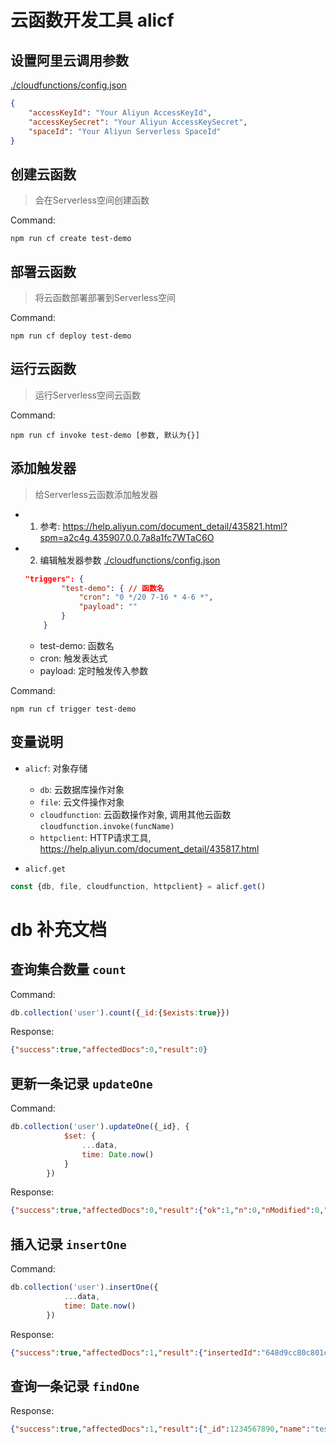 # 云函数开发工具 alicf
## 设置阿里云调用参数 
[./cloudfunctions/config.json](./cloudfunctions/config.json)
```json
{
    "accessKeyId": "Your Aliyun AccessKeyId",
    "accessKeySecret": "Your Aliyun AccessKeySecret",
    "spaceId": "Your Aliyun Serverless SpaceId"
}
```
## 创建云函数
> 会在Serverless空间创建函数

Command:
```shell
npm run cf create test-demo
```

## 部署云函数
> 将云函数部署部署到Serverless空间

Command:
```shell
npm run cf deploy test-demo
```

## 运行云函数
> 运行Serverless空间云函数

Command:
```shell
npm run cf invoke test-demo [参数, 默认为{}]
```

## 添加触发器
> 给Serverless云函数添加触发器

- 1. 参考: <https://help.aliyun.com/document_detail/435821.html?spm=a2c4g.435907.0.0.7a8a1fc7WTaC6O>
- 2. 编辑触发器参数
[./cloudfunctions/config.json](./cloudfunctions/config.json)
    ```json
    "triggers": {
            "test-demo": { // 函数名
                "cron": "0 */20 7-16 * 4-6 *",
                "payload": ""
            }
        }
    ```
    + test-demo: 函数名
    + cron: 触发表达式
    + payload: 定时触发传入参数

Command:
```shell
npm run cf trigger test-demo 
```

## 变量说明

- `alicf`: 对象存储
    - `db`: 云数据库操作对象
    - `file`: 云文件操作对象
    - `cloudfunction`: 云函数操作对象, 调用其他云函数 `cloudfunction.invoke(funcName)` 
    - `httpclient`: HTTP请求工具, <https://help.aliyun.com/document_detail/435817.html>

- `alicf.get`
```js
const {db, file, cloudfunction, httpclient} = alicf.get()
```
# db 补充文档
## 查询集合数量 `count`

Command:
```js
db.collection('user').count({_id:{$exists:true}})
```
Response:
```json
{"success":true,"affectedDocs":0,"result":0}
```

## 更新一条记录 `updateOne`
Command:
```js
db.collection('user').updateOne({_id}, {
            $set: {
                ...data,
                time: Date.now()
            }
        })
```
Response:
```json
{"success":true,"affectedDocs":0,"result":{"ok":1,"n":0,"nModified":0,"upserted":null}}
```

## 插入记录 `insertOne`
Command:
```js
db.collection('user').insertOne({
            ...data,
            time: Date.now()
        })
```
Response:
```json
{"success":true,"affectedDocs":1,"result":{"insertedId":"648d9cc80c801c4baaa5266a","ok":1,"n":1}}
```

## 查询一条记录 `findOne`

Response:
```json
{"success":true,"affectedDocs":1,"result":{"_id":1234567890,"name":"test"}}
```